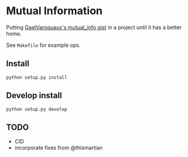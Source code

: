 # Mutual Information

Putting [GaelVaroquaux's mutual_info gist](https://gist.github.com/GaelVaroquaux/ead9898bd3c973c40429) in a project until it has a better home.

See `Makefile` for example ops.

## Install

    python setup.py install

## Develop install

    python setup.py develop

## TODO

* CID
* incorporate fixes from @thismartian
